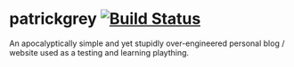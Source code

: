 # patrickgrey  [![Build Status](https://travis-ci.org/patrickgrey/patrickgrey.svg?branch=master)](https://travis-ci.org/patrickgrey/patrickgrey)
An apocalyptically simple and yet stupidly over-engineered personal blog / website used as a testing and learning plaything.
